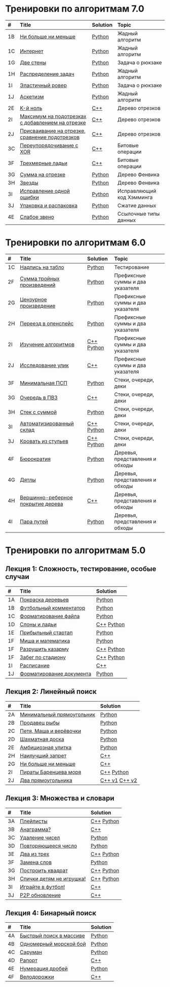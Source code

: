 # Тренировки по алгоритмам 7.0

| # | Title | Solution | Topic |
| :--- | :--- | :--- | :--- |
| 1B | <a href="https://contest.yandex.ru/contest/74964/problems/B/">Ни больше ни меньше</a> | <a href="/training-7.0/7-1b.py">Python</a> | Жадный алгоритм |
| 1C | <a href="https://contest.yandex.ru/contest/74964/problems/C/">Интернет</a> | <a href="/training-7.0/7-1c.py">Python</a> | Жадный алгоритм |
| 1G | <a href="https://contest.yandex.ru/contest/74964/problems/G/">Две стены</a> | <a href="/training-7.0/7-1g.py">Python</a> | Задача о рюкзаке |
| 1H | <a href="https://contest.yandex.ru/contest/74964/problems/H/">Распределение задач</a> | <a href="/training-7.0/7-1h.py">Python</a> | Жадный алгоритм |
| 1I | <a href="https://contest.yandex.ru/contest/74964/problems/I/">Эластичный ровер</a> | <a href="/training-7.0/7-1i.py">Python</a> | Задача о рюкзаке |
| 1J | <a href="https://contest.yandex.ru/contest/74964/problems/J/">Аскетизм</a> | <a href="/training-7.0/7-1j.py">Python</a> | Жадный алгоритм |
| 2E | <a href="https://contest.yandex.ru/contest/74966/problems/E/">K-й ноль</a> | <a href="/training-7.0/7-2e.cpp">C++</a> | Дерево отрезков |
| 2I | <a href="https://contest.yandex.ru/contest/74966/problems/I/">Максимум на подотрезках с добавлением на отрезке</a> | <a href="/training-7.0/7-2i.cpp">C++</a> | Дерево отрезков |
| 2J | <a href="https://contest.yandex.ru/contest/74966/problems/J/">Присваивание на отрезке, сравнение подотрезков</a> | <a href="/training-7.0/7-2j.cpp">C++</a> | Дерево отрезков |
| 3C | <a href="https://contest.yandex.ru/contest/74967/problems/C/">Переупорядочивание с XOR</a> | <a href="/training-7.0/7-3j.cpp">C++</a> | Битовые операции |
| 3F | <a href="https://contest.yandex.ru/contest/74967/problems/F/">Трехмерные ладьи</a> | <a href="/training-7.0/7-3f.cpp">C++</a> | Битовые операции |
| 3G | <a href="https://contest.yandex.ru/contest/74967/problems/G/">Сумма на отрезке</a> | <a href="/training-7.0/7-3g.py">Python</a> | Дерево Фенвика |
| 3H | <a href="https://contest.yandex.ru/contest/74967/problems/H/">Звезды</a> | <a href="/training-7.0/7-3h.py">Python</a> | Дерево Фенвика |
| 3I | <a href="https://contest.yandex.ru/contest/74967/problems/I/">Исправление одной ошибки</a> | <a href="/training-7.0/7-3I.py">Python</a> | Исправляющий код Хэмминга |
| 3J | <a href="https://contest.yandex.ru/contest/74967/problems/J/">Упаковка и распаковка</a> | <a href="/training-7.0/7-3J.py">Python</a> | Сжатие данных |
| 4E | <a href="https://contest.yandex.ru/contest/74968/problems/E/">Слабое звено</a> | <a href="/training-7.0/7-4E.py">Python</a> | Ссылочные типы данных |

# Тренировки по алгоритмам 6.0
| # | Title | Solution | Topic |
| :--- | :--- | :--- | :--- |
| 1C | <a href="https://contest.yandex.ru/contest/66792/problems/C/">Надпись на табло</a> | <a href="/training-6.0/6-1c.py">Python</a> | Тестирование |
| 2F | <a href="https://contest.yandex.ru/contest/66793/problems/F/">Сумма тройных произведений</a> | <a href="/training-6.0/6-2f.py">Python</a> | Префиксные суммы и два указателя |
| 2G | <a href="https://contest.yandex.ru/contest/66793/problems/G/">Цензурное произведение</a> | <a href="/training-6.0/6-2g.py">Python</a> | Префиксные суммы и два указателя |
| 2H | <a href="https://contest.yandex.ru/contest/66793/problems/H/">Переезд в опенспейс</a> | <a href="/training-6.0/6-2h.py">Python</a> | Префиксные суммы и два указателя |
| 2I | <a href="https://contest.yandex.ru/contest/66793/problems/I/">Изучение алгоритмов</a> | <a href="/training-6.0/6-2i.cpp">C++</a> <a href="/training-6.0/6-2i.py">Python</a> | Префиксные суммы и два указателя |
| 2J | <a href="https://contest.yandex.ru/contest/66793/problems/J/">Исследование улик</a> | <a href="/training-6.0/6-2j.cpp">C++</a> | Префиксные суммы и два указателя |
| 3F | <a href="https://contest.yandex.ru/contest/66794/problems/F/">Минимальная ПСП</a> | <a href="/training-6.0/6-3f.py">Python</a> | Стеки, очереди, деки |
| 3G | <a href="https://contest.yandex.ru/contest/66794/problems/G/">Очередь в ПВЗ</a> | <a href="/training-6.0/6-3g.cpp">C++</a> | Стеки, очереди, деки |
| 3H | <a href="https://contest.yandex.ru/contest/66794/problems/H/">Стек с суммой</a> | <a href="/training-6.0/6-3h.py">Python</a> | Стеки, очереди, деки |
| 3I | <a href="https://contest.yandex.ru/contest/66794/problems/I/">Автоматизированный склад</a> | <a href="/training-6.0/6-3i.cpp">C++</a> <a href="/training-6.0/6-3i.py">Python</a> | Стеки, очереди, деки |
| 3J | <a href="https://contest.yandex.ru/contest/66794/problems/J/">Кровать из стульев</a> | <a href="/training-6.0/6-3j.cpp">C++</a> <a href="/training-6.0/6-3j.py">Python</a> | Стеки, очереди, деки |
| 4F | <a href="https://contest.yandex.ru/contest/66795/problems/F/">Бюрократия</a> | <a href="/training-6.0/6-4f.py">Python</a> | Деревья, представления и обходы |
| 4G | <a href="https://contest.yandex.ru/contest/66795/problems/G/">Дятлы</a> | <a href="/training-6.0/6-4g.py">Python</a> | Деревья, представления и обходы |
| 4H | <a href="https://contest.yandex.ru/contest/66795/problems/H/">Вершинно-реберное покрытие дерева</a> | <a href="/training-6.0/6-4h.cpp">C++</a> | Деревья, представления и обходы |
| 4I | <a href="https://contest.yandex.ru/contest/66795/problems/I/">Пара путей</a> | <a href="/training-6.0/6-4i.py">Python</a> | Деревья, представления и обходы |

# Тренировки по алгоритмам 5.0
## Лекция 1: Сложность, тестирование, особые случаи
| # | Title | Solution |
| :--- | :--- | :--- |
| 1A | <a href="https://contest.yandex.ru/contest/59539/problems/A/">Покраска деревьев</a> | <a href="/training-5.0/5-1a.py">Python</a> |
| 1B | <a href="https://contest.yandex.ru/contest/59539/problems/B/">Футбольный комментатор</a> | <a href="/training-5.0/5-1b.py">Python</a> |
| 1C | <a href="https://contest.yandex.ru/contest/59539/problems/C/">Форматирование файла</a> | <a href="/training-5.0/5-1c.py">Python</a> |
| 1D | <a href="https://contest.yandex.ru/contest/59539/problems/D/">Слоны и ладьи</a> | <a href="/training-5.0/5-1d.cpp">C++</a> <a href="/training-5.0/5-1d.py">Python</a> |
| 1E | <a href="https://contest.yandex.ru/contest/59539/problems/E/">Прибыльный стартап</a> | <a href="/training-5.0/5-1e.py">Python</a> |
| 1F | <a href="https://contest.yandex.ru/contest/59539/problems/F/">Миша и математика</a> | <a href="/training-5.0/5-1f.py">Python</a> |
| 1F | <a href="https://contest.yandex.ru/contest/59539/problems/G/">Разрушить казарму</a> | <a href="/training-5.0/5-1g.cpp">C++</a> <a href="/training-5.0/5-1g.py">Python</a> |
| 1F | <a href="https://contest.yandex.ru/contest/59539/problems/H/">Забег по стадиону</a> | <a href="/training-5.0/5-1h.cpp">C++</a> <a href="/training-5.0/5-1h.py">Python</a> |
| 1I | <a href="https://contest.yandex.ru/contest/59539/problems/I/">Расписание</a> | <a href="/training-5.0/5-1i.cpp">C++</a> |
| 1J | <a href="https://contest.yandex.ru/contest/59539/problems/J/">Форматирование документа</a> | <a href="/training-5.0/5-1j.py">Python</a> |

## Лекция 2: Линейный поиск
| # | Title | Solution |
| :--- | :--- | :--- |
| 2A | <a href="https://contest.yandex.ru/contest/59540/problems/A/">Минимальный прямоугольник</a> | <a href="/training-5.0/5-2a.py">Python</a> |
| 2B | <a href="https://contest.yandex.ru/contest/59540/problems/B/">Продавец рыбы</a> | <a href="/training-5.0/5-2b.py">Python</a> |
| 2C | <a href="https://contest.yandex.ru/contest/59540/problems/C/">Петя, Маша и верёвочки</a> | <a href="/training-5.0/5-2c.py">Python</a> |
| 2D | <a href="https://contest.yandex.ru/contest/59540/problems/D/">Шахматная доска</a> | <a href="/training-5.0/5-2d.py">Python</a> |
| 2E | <a href="https://contest.yandex.ru/contest/59540/problems/E/">Амбициозная улитка</a> | <a href="/training-5.0/5-2e.py">Python</a> |
| 2H | <a href="https://contest.yandex.ru/contest/59540/problems/H/">Наилучший запрет</a> | <a href="/training-5.0/5-2h.cpp">C++</a> |
| 2G | <a href="https://contest.yandex.ru/contest/59540/problems/G/">Ни больше ни меньше</a> | <a href="/training-5.0/5-2g.cpp">C++</a> |
| 2I | <a href="https://contest.yandex.ru/contest/59540/problems/I/">Пираты Баренцева моря</a> | <a href="/training-5.0/5-2i.cpp">C++</a> <a href="/training-5.0/5-2i.py">Python</a> |
| 2J | <a href="https://contest.yandex.ru/contest/59540/problems/J/">Два прямоугольника</a> | <a href="/training-5.0/5-2j-v1.cpp">C++ v1</a> <a href="/training-5.0/5-2j-v2.cpp">C++ v2</a> |

## Лекция 3: Множества и словари
| # | Title | Solution |
| :--- | :--- | :--- |
| 3A | <a href="https://contest.yandex.ru/contest/59541/problems/A/">Плейлисты</a> | <a href="/training-5.0/5-3a.cpp">C++</a> <a href="/training-5.0/5-3a.py">Python</a> |
| 3B | <a href="https://contest.yandex.ru/contest/59541/problems/B/">Анаграмма?</a> | <a href="/training-5.0/5-3b.cpp">C++</a>|
| 3C | <a href="https://contest.yandex.ru/contest/59541/problems/C/">Удаление чисел</a> | <a href="/training-5.0/5-3c.py">Python</a>|
| 3D | <a href="https://contest.yandex.ru/contest/59541/problems/D/">Повторяющееся число</a> | <a href="/training-5.0/5-3d.py">Python</a>|
| 3E | <a href="https://contest.yandex.ru/contest/59541/problems/E/">Два из трех</a> | <a href="/training-5.0/5-3e.cpp">C++</a> <a href="/training-5.0/5-3e.py">Python</a>|
| 3F | <a href="https://contest.yandex.ru/contest/59541/problems/F/">Замена слов</a> | <a href="/training-5.0/5-3f.py">Python</a>|
| 3G | <a href="https://contest.yandex.ru/contest/59541/problems/G/">Построить квадрат</a> | <a href="/training-5.0/5-3g.cpp">C++</a> <a href="/training-5.0/5-3g.py">Python</a>|
| 3H | <a href="https://contest.yandex.ru/contest/59541/problems/H/">Спички детям не игрушка!</a> | <a href="/training-5.0/5-3h.cpp">C++</a> <a href="/training-5.0/5-3h.py">Python</a>|
| 3I | <a href="https://contest.yandex.ru/contest/59541/problems/I/">Играйте в футбол!</a> | <a href="/training-5.0/5-3i.cpp">C++</a>|
| 3J | <a href="https://contest.yandex.ru/contest/59541/problems/J/">P2P обновление</a> | <a href="/training-5.0/5-3j.cpp">C++</a>|

## Лекция 4: Бинарный поиск
| # | Title | Solution |
| :--- | :--- | :--- |
| 4A | <a href="https://contest.yandex.ru/contest/59542/problems/A/">Быстрый поиск в массиве</a> | <a href="/training-5.0/5-4a.py">Python</a> |
| 4B | <a href="https://contest.yandex.ru/contest/59542/problems/B/">Одномерный морской бой</a> | <a href="/training-5.0/5-4b.py">Python</a> |
| 4C | <a href="https://contest.yandex.ru/contest/59542/problems/C/">Саруман</a> | <a href="/training-5.0/5-4c.py">Python</a> |
| 4D | <a href="https://contest.yandex.ru/contest/59542/problems/D/">Рапорт</a> | <a href="/training-5.0/5-4d.cpp">C++</a> |
| 4E | <a href="https://contest.yandex.ru/contest/59542/problems/E/">Нумерация дробей</a> | <a href="/training-5.0/5-4e.py">Python</a> |
| 4F | <a href="https://contest.yandex.ru/contest/59542/problems/F/">Велодорожки</a> | <a href="/training-5.0/5-4f.cpp">C++</a> |
